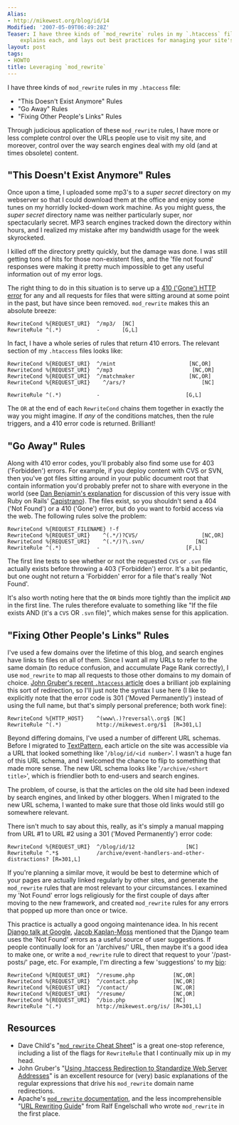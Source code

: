 ```yaml
---
Alias:
- http://mikewest.org/blog/id/14
Modified: '2007-05-09T06:49:28Z'
Teaser: I have three kinds of `mod_rewrite` rules in my `.htaccess` file, this article
    explains each, and lays out best practices for managing your site's URL scheme.
layout: post
tags:
- HOWTO
title: Leveraging `mod_rewrite`
---
```

I have three kinds of `mod_rewrite` rules in my `.htaccess` file:

* "This Doesn't Exist Anymore" Rules
* "Go Away" Rules
* "Fixing Other People's Links" Rules

Through judicious application of these `mod_rewrite` rules, I have more or less complete control over the URLs people use to visit my site, and moreover, control over the way search engines deal with my old (and at times obsolete) content.

## "This Doesn't Exist Anymore" Rules ##

Once upon a time, I uploaded some mp3's to a _super secret_ directory on my webserver so that I could download them at the office and enjoy some tunes on my horridly locked-down work machine.  As you might guess, the _super secret_ directory name was neither particularly super, nor spectacularly secret.  MP3 search engines tracked down the directory within hours, and I realized my mistake after my bandwidth usage for the week skyrocketed.

I killed off the directory pretty quickly, but the damage was done.  I was still getting tons of hits for those non-existent files, and the 'file not found' responses were making it pretty much impossible to get any useful information out of my error logs.

The right thing to do in this situation is to serve up a [410 ('Gone') HTTP error][gone] for any and all requests for files that were sitting around at some point in the past, but have since been removed.  `mod_rewrite` makes this an absolute breeze:

    RewriteCond %{REQUEST_URI}  ^/mp3/  [NC]
    RewriteRule ^(.*)           -       [G,L]
    
In fact, I have a whole series of rules that return 410 errors.  The relevant section of my `.htaccess` files looks like:

    RewriteCond %{REQUEST_URI}  ^/mint                       [NC,OR]
    RewriteCond %{REQUEST_URI}  ^/mp3                         [NC,OR]
    RewriteCond %{REQUEST_URI}  ^/matchmaker                 [NC,OR]
    RewriteCond %{REQUEST_URI}    ^/ars/?                        [NC]
    
    RewriteRule ^(.*)           -                           [G,L]
    
The `OR` at the end of each `RewriteCond` chains them together in exactly the way you might imagine.  If _any_ of the conditions matches, then the rule triggers, and a 410 error code is returned.  Brilliant!

## "Go Away" Rules ##

Along with 410 error codes, you'll probably also find some use for 403 ('Forbidden') errors.  For example, if you deploy content with CVS or SVN, then you've got files sitting around in your public document root that contain information you'd probably prefer not to share with everyone in the world (see [Dan Benjamin's explanation][hive] for discussion of this very issue with Ruby on Rails' [Capistrano][capistrano]).  The files exist, so you shouldn't send a 404 ('Not Found') or a 410 ('Gone') error, but do you want to forbid access via the web.  The following rules solve the problem:

    RewriteCond %{REQUEST_FILENAME} !-f
    RewriteCond %{REQUEST_URI}    ^(.*/)?CVS/                    [NC,OR]
    RewriteCond %{REQUEST_URI}    ^(.*/)?\.svn/                [NC]
    RewriteRule ^(.*)           -                           [F,L]
    
The first line tests to see whether or not the requested `CVS` or `.svn` file actually exists before throwing a 403 ('Forbidden') error.  It's a bit pedantic, but one ought not return a 'Forbidden' error for a file that's really 'Not Found'.

It's also worth noting here that the `OR` binds more tightly than the implicit `AND` in the first line.  The rules therefore evaluate to something like "If the file exists AND (it's a `CVS` OR `.svn` file)", which makes sense for this application.

## "Fixing Other People's Links" Rules ##

I've used a few domains over the lifetime of this blog, and search engines have links to files on all of them.  Since I want all my URLs to refer to the same domain (to reduce confusion, and accumulate Page Rank correctly), I use `mod_rewrite` to map all requests to those other domains to my domain of choice.  [John Gruber's recent `.htaccess` article][gruber] does a brilliant job explaining this sort of redirection, so I'll just note the syntax I use here (I like to explicitly note that the error code is 301 ('Moved Permanently') instead of using the full name, but that's simply personal preference; both work fine):

    RewriteCond %{HTTP_HOST}    ^(www\.)?reversal\.org$ [NC]
    RewriteRule ^(.*)           http://mikewest.org/$1  [R=301,L]

Beyond differing domains, I've used a number of different URL schemas.  Before I migrated to [TextPattern][txp], each article on the site was accessible via a URL that looked something like '`/blog/id/<id number>`'.  I wasn't a huge fan of this URL schema, and I welcomed the chance to flip to something that made more sense.  The new URL schema looks like '`/archive/<short title>`', which is friendlier both to end-users and search engines.  

The problem, of course, is that the articles on the old site had been indexed by search engines, and linked by other bloggers.  When I migrated to the new URL schema, I wanted to make sure that those old links would still go somewhere relevant.

There isn't much to say about this, really, as it's simply a manual mapping from URL #1 to URL #2 using a 301 ('Moved Permanently') error code:

    RewriteCond %{REQUEST_URI}  ^/blog/id/12                [NC]
    RewriteRule ^.*$            /archive/event-handlers-and-other-distractions? [R=301,L]

If you're planning a similar move, it would be best to determine which of your pages are actually linked regularly by other sites, and generate the `mod_rewrite` rules that are most relevant to your circumstances.  I examined my 'Not Found' error logs religiously for the first couple of days after moving to the new framework, and created `mod_rewrite` rules for any errors that popped up more than once or twice.  

This practice is actually a good ongoing maintenance idea.  In his recent [Django talk at Google][django-google], [Jacob Kaplan-Moss][jacob] mentioned that the Django team uses the 'Not Found' errors as a useful source of user suggestions.  If people continually look for an '/archives/' URL, then maybe it's a good idea to make one, or write a `mod_rewrite` rule to direct that request to your '/past-posts/' page, etc.  For example, I'm directing a few 'suggestions' to my [bio][me]:

    RewriteCond %{REQUEST_URI}  ^/resume.php            [NC,OR]
    RewriteCond %{REQUEST_URI}  ^/contact.php           [NC,OR]
    RewriteCond %{REQUEST_URI}  ^/contact/              [NC,OR]
    RewriteCond %{REQUEST_URI}  ^/resume/               [NC,OR]
    RewriteCond %{REQUEST_URI}  ^/bio.php               [NC]
    RewriteRule ^(.*)           http://mikewest.org/is/ [R=301,L]

## Resources ##

* Dave Child's "[`mod_rewrite` Cheat Sheet][cheat]" is a great one-stop reference, including a list of the flags for `RewriteRule` that I continually mix up in my head.
* John Gruber's "[Using .htaccess Redirection to Standardize Web Server Addresses][gruber]" is an excellent resource for (very) basic explanations of the regular expressions that drive his `mod_rewrite` domain name redirections.
* Apache's [`mod_rewrite` documentation][apache-docs], and the less incomprehensible "[URL Rewriting Guide][apache-guide]" from Ralf Engelschall who wrote `mod_rewrite` in the first place.

[txp]: http://textpattern.com/  "TextPattern"
[gone]: http://diveintomark.org/archives/2003/03/27/http_error_410_gone "Mark Pilgrim - HTTP Error 410: Gone"
[hive]: http://hivelogic.com/articles/2006/04/30/preventing_svn_exposure "Hivelogic - Preventing SVN Exposure"
[cheat]: http://www.addedbytes.com/cheat-sheets/mod_rewrite-cheat-sheet/ "Dave Child - `mod_rewrite` Cheat Sheet"
[django-google]: http://video.google.com/videoplay?docid=-70449010942275062 "Jacob Kaplan-Moss talks about Django at Google"
[jacob]: http://www.jacobian.org/ "Jacob Kaplan-Moss' Website"
[me]: /is/ "Mike West's Bio/Resume"
[gruber]: http://daringfireball.net/2006/05/htaccess_redirection "John Gruber - Using .htaccess Redirection to Standardize Web Server Addresses"
[apache-docs]: http://httpd.apache.org/docs/1.3/mod/mod_rewrite.html
[apache-guide]: http://httpd.apache.org/docs/2.0/misc/rewriteguide.html "URL Rewriting Guide"
[capistrano]: http://manuals.rubyonrails.com/read/book/17